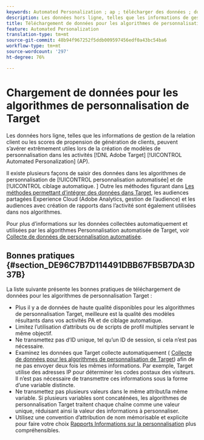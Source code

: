```yaml
---
keywords: Automated Personalization ; ap ; télécharger des données ; données hors ligne ; algorithme de personnalisation ; cible automatique ; cible automatique ; bonnes pratiques
description: Les données hors ligne, telles que les informations de gestion de la relation client ou les scores de propension de génération de clients, peuvent s’avérer incroyablement utiles lors de la création de modèles de personnalisation dans les activités Adobe Target (AP).
title: Téléchargement de données pour les algorithmes de personnalisation
feature: Automated Personalization
translation-type: tm+mt
source-git-commit: 48b94f967252f5ddb009597456edf0a43bc54ba6
workflow-type: tm+mt
source-wordcount: '297'
ht-degree: 76%

---
```



# Chargement de données pour les algorithmes de personnalisation de Target

Les données hors ligne, telles que les informations de gestion de la relation client ou les scores de propension de génération de clients, peuvent s’avérer extrêmement utiles lors de la création de modèles de personnalisation dans les activités [!DNL Adobe Target] [!UICONTROL Automated Personalization] (AP).

Il existe plusieurs façons de saisir des données dans les algorithmes de personnalisation de [!UICONTROL personnalisation automatisée] et de [!UICONTROL ciblage automatique. ] Outre les méthodes figurant dans [Les méthodes permettant d’intégrer des données dans Target](/help/c-implementing-target/c-considerations-before-you-implement-target/c-methods-to-get-data-into-target/methods-to-get-data-into-target.md#concept_0069C0EFB56C4700BB33F2F35C2B9B17), les audiences partagées Experience Cloud (Adobe Analytics, gestion de l’audience) et les audiences avec création de rapports dans l’activité sont également utilisées dans nos algorithmes.

Pour plus d’informations sur les données collectées automatiquement et utilisées par les algorithmes Personnalisation automatisée de Target, voir [Collecte de données de personnalisation automatisée](/help/c-activities/t-automated-personalization/ap-data.md).

## Bonnes pratiques {#section_DE96C7B7D114491DBB67FB5B7DA3D37B}

La liste suivante présente les bonnes pratiques de téléchargement de données pour les algorithmes de personnalisation Target :

* Plus il y a de données de haute qualité disponibles pour les algorithmes de personnalisation Target, meilleure est la qualité des modèles résultants dans vos activités PA et de ciblage automatique.
* Limitez l’utilisation d’attributs ou de scripts de profil multiples servant le même objectif.
* Ne transmettez pas d’ID unique, tel qu’un ID de session, si cela n’est pas nécessaire.
* Examinez les données que Target collecte automatiquement ( [Collecte de données pour les algorithmes de personnalisation de Target](/help/c-activities/t-automated-personalization/ap-data.md)) afin de ne pas envoyer deux fois les mêmes informations. Par exemple, Target utilise des adresses IP pour déterminer les codes postaux des visiteurs. Il n’est pas nécessaire de transmettre ces informations sous la forme d’une variable distincte.
* Ne transmettez pas plusieurs valeurs dans le même attribut/la même variable. Si plusieurs variables sont concaténées, les algorithmes de personnalisation Target traitent chaque chaîne comme une valeur unique, réduisant ainsi la valeur des informations à personnaliser.
* Utilisez une convention d’attribution de nom mémorisable et explicite pour faire votre choix [Rapports Informations sur la personnalisation](/help/c-reports/c-personalization-insights-reports/personalization-insights-reports.md#concept_A897070E1EDC403EB84CFB7A6ECAD767) plus compréhensibles.

